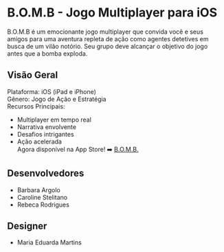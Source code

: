 # B.O.M.B - Jogo Multiplayer para iOS
B.O.M.B é um emocionante jogo multiplayer que convida você e seus amigos para uma aventura repleta de ação como agentes detetives em busca de um vilão notório. Seu grupo deve alcançar o objetivo do jogo antes que a bomba exploda.

## Visão Geral
Plataforma: iOS (iPad e iPhone)  
Gênero: Jogo de Ação e Estratégia  
Recursos Principais:  
  - Multiplayer em tempo real  
  - Narrativa envolvente  
  - Desafios intrigantes  
  - Ação acelerada  
Agora disponível na App Store! ➡️ [B.O.M.B.](https://apps.apple.com/br/app/b-o-m-b/id6461695756?l=en-GB)

## Desenvolvedores

- Barbara Argolo
- Caroline Stelitano
- Rebeca Rodrigues

## Designer
- Maria Eduarda Martins
